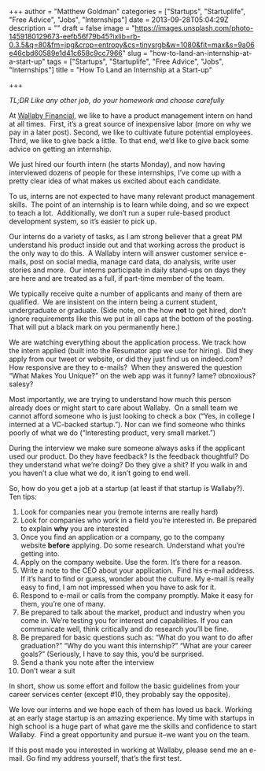 +++
author = "Matthew Goldman"
categories = ["Startups", "Startuplife", "Free Advice", "Jobs", "Internships"]
date = 2013-09-28T05:04:29Z
description = ""
draft = false
image = "https://images.unsplash.com/photo-1459180129673-eefb56f79b45?ixlib=rb-0.3.5&q=80&fm=jpg&crop=entropy&cs=tinysrgb&w=1080&fit=max&s=9a06e46cbd60589e1d41c658c9cc7966"
slug = "how-to-land-an-internship-at-a-start-up"
tags = ["Startups", "Startuplife", "Free Advice", "Jobs", "Internships"]
title = "How To Land an Internship at a Start-up"

+++


_TL;DR Like any other job, do your homework and choose carefully_

At [Wallaby Financial,](https://www.walla.by) we like to have a product management intern on hand at all times.  First, it’s a great source of inexpensive labor (more on why we pay in a later post). Second, we like to cultivate future potential employees. Third, we like to give back a little. To that end, we’d like to give back some advice on getting an internship.

We just hired our fourth intern (he starts Monday), and now having interviewed dozens of people for these internships, I’ve come up with a pretty clear idea of what makes us excited about each candidate.

To us, interns are not expected to have many relevant product management skills.  The point of an internship is to learn while doing, and so we expect to teach a lot.  Additionally, we don’t run a super rule-based product development system, so it’s easier to pick up.

Our interns do a variety of tasks, as I am strong believer that a great PM understand his product inside out and that working across the product is the only way to do this.  A Wallaby intern will answer customer service e-mails, post on social media, manage card data, do analysis, write user stories and more.  Our interns participate in daily stand-ups on days they are here and are treated as a full, if part-time member of the team.

We typically receive quite a number of applicants and many of them are qualified.  We are insistent on the intern being a current student, undergraduate or graduate. (Side note, on the how **not** to get hired, don’t ignore requirements like this we put in all caps at the bottom of the posting. That will put a black mark on you permanently here.)

We are watching everything about the application process. We track how the intern applied (built into the Resumator app we use for hiring).  Did they apply from our tweet or website, or did they just find us on indeed.com? How responsive are they to e-mails?  When they answered the question “What Makes You Unique?” on the web app was it funny? lame? obnoxious? salesy?

Most importantly, we are trying to understand how much this person already does or might start to care about Wallaby.  On a small team we cannot afford someone who is just looking to check a box (“Yes, in college I interned at a VC-backed startup.”). Nor can we find someone who thinks poorly of what we do (“Interesting product, very small market.”)

During the interview we make sure someone always asks if the applicant used our product. Do they have feedback? Is the feedback thoughtful? Do they understand what we’re doing? Do they give a shit? If you walk in and you haven’t a clue what we do, it isn’t going to end well.

So, how do you get a job at a startup (at least if that startup is Wallaby?). Ten tips:

1.  Look for companies near you (remote interns are really hard)
2.  Look for companies who work in a field you’re interested in. Be prepared to explain **why** you are interested
3.  Once you find an application or a company, go to the company website **before** applying. Do some research. Understand what you’re getting into.
4.  Apply on the company website. Use the form. It’s there for a reason.
5.  Write a note to the CEO about your application.  Find his e-mail address. If it’s hard to find or guess, wonder about the culture. My e-mail is really easy to find, I am not impressed when you have to ask for it.
6.  Respond to e-mail or calls from the company promptly. Make it easy for them, you’re one of many.
7.  Be prepared to talk about the market, product and industry when you come in. We’re testing you for interest and capabilities. If you can communicate well, think critically and do research you’ll be fine.
8.  Be prepared for basic questions such as: “What do you want to do after graduation?” “Why do you want this internship?” “What are your career goals?” (Seriously, I have to say this, you’d be surprised.
9.  Send a thank you note after the interview
10.  Don’t wear a suit

In short, show us some effort and follow the basic guidelines from your career services center (except #10, they probably say the opposite).

We love our interns and we hope each of them has loved us back. Working at an early stage startup is an amazing experience. My time with startups in high school is a huge part of what gave me the skills and confidence to start Wallaby.  Find a great opportunity and pursue it–we want you on the team.

If this post made you interested in working at Wallaby, please send me an e-mail. Go find my address yourself, that’s the first test.

